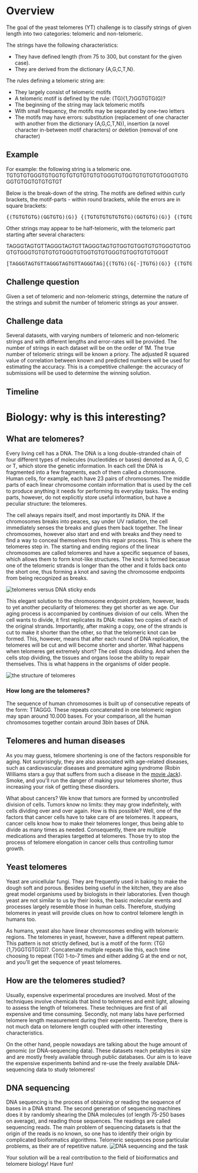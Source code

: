 # Overview
The goal of the yeast telomeres (YT) challenge is to classify strings of given length into two categories: telomeric and non-telomeric. 

The strings have the following characteristics: 
- They have defined length (from 75 to 300, but constant for the given case). 
- They are derived from the dictionary {A,G,C,T,N}. 


The rules defining a telomeric string are:  
- They largely consist of telomeric motifs 
- A telomeric motif is defined by the rule: (TG){1,7}GGTGTG(G)?
- The beginning of the string may lack telomeric motifs 
- With small frequency, the motifs may be separated by one-two letters
- The motifs may have errors: substitution (replacement of one character with another from the dictionary {A,G,C,T,N}), insertion (a novel character in-between motif characters) or deletion (removal of one character)

## Example
For example: the following string is a telomeric one. 
TGTGTGTGGGTGTGGTGTGTGTGTGTGTGGGTGTGGTGTGTGTGTGGGTGTGGGTGTGGTGTGTGTGT 

Below is the break-down of the string. The motifs are defined within curly brackets, the motif-parts - within round brackets, while the errors are in square brackets: 

<pre>
{(TGTGTGTG)(GGTGTG)(G)} {(TGTGTGTGTGTGTG)(GGTGTG)(G)} {(TGTGTGTGTG)(GGTGTG)(G)} [G]{(TGTG[G]TGTGTGTGT)...}
</pre>

Other strings may appear to be half-telomeric, with the telomeric part starting after several characters: 

TAGGGTAGTGTTAGGGTAGTGTTAGGGTAGTGTGGTGTGGTGTGTGGGTGTGGGTGTGGGTGTGTGTGTGGGTGTGGTGTGTGGGTGTGGTGTGTGGGT

<pre>
[TAGGGTAGTGTTAGGGTAGTGTTAGGGTAG]{(TGTG)(G[-]TGTG)(G)} {(TGTGTG)(GGTGTG)(G)} [G] {(TGTG)(GGTGTG)} {(TGTGTG)(GGTGTG)(G)} {(TGTGTG)(GGTGTG)(G)} {(TGTGTG) (GGT)...}
</pre>

## Challenge question
Given a set of telomeric and non-telomeric strings, determine the nature of the strings and submit the number of telomeric strings as your answer. 

## Challenge data
Several datasets, with varying numbers of telomeric and non-telomeric strings and with different lengths and error-rates will be provided. The number of strings in each dataset will be on the order of 1M. 
The true number of telomeric strings will be known a priory. The adjusted R squared value of correlation between known and predicted numbers will be used for estimating the accuracy. 
This is a competitive challenge: the accuracy of submissions will be used to determine the winning solution. 

## Timeline

# Biology: why is this interesting?

## What are telomeres?
Every living cell has a DNA. The DNA is a long double-stranded chain of four different types of molecules (nucleotides or bases) denoted as A, G, C or T, which store the genetic information. In each cell the DNA is fragmented into a few fragments, each of them called a chromosome. Human cells, for example, each have 23 pairs of chromosomes. The middle parts of each linear chromosome contain information that is used by the cell to produce anything it needs for performing its everyday tasks. The ending parts, however, do not explicitly store useful information, but have a peculiar structure: the telomeres. 

The cell always repairs itself, and most importantly its DNA. If the chromosomes breaks into peaces, say under UV radiation, the cell immediately senses the breaks and glues them back together. The linear chromosomes, however also start and end with breaks and they need to find a way to conceal themselves from this repair process. This is where the telomeres step in. The starting and ending regions of the linear chromosomes are called telomeres and have a specific sequence of bases, which allows them to form knot-like structures. The knot is formed becasue one of the telomeric strands is longer than the other and it folds back onto the short one, thus forming a knot and saving the chromosome endpoints from being recognized as breaks.  

![telomeres versus DNA sticky ends](https://github.com/lilit-nersisyan/bioinf_challenges/blob/master/figures/telomeres_vs_sticky_ends.png)

This elegant solution to the chromosome endpoint problem, however, leads to yet another peculiarity of telomeres: they get shorter as we age. Our aging process is accompanied by continues division of our cells. When the cell wants to divide, it first replicates its DNA: makes two copies of each of the original strands. Importantly, after making a copy, one of the strands is cut to make it shorter than the other, so that the telomeric knot can be formed. This, however, means that after each round of DNA replication, the telomeres will be cut and will become shorter and shorter. What happens when telomeres get extremely short? The cell stops dividing. And when the cells stop dividing, the tissues and organs loose the ability to repair themselves. This is what happens in the organisms of older people. 

![the structure of telomeres](https://github.com/lilit-nersisyan/bioinf_challenges/blob/master/figures/telomeres_structure.png)

### How long are the telomeres? 
The sequence of human chromosomes is built up of consecutive repeats of the form: TTAGGG. These repeats concatenated in one telomeric region may span around 10.000 bases. For your comparison, all the human chromosomes together contain around 3bln bases of DNA. 

## Telomeres and human diseases 

As you may guess, telomere shortening is one of the factors responsible for aging. Not surprisingly, they are also associated with age-related diseases, such as cardiovascular diseases and premature aging syndrome (Robin Williams stars a guy that suffers from such a disease in the [movie Jack](https://www.imdb.com/title/tt0116669/?ref_=fn_al_tt_1)). Smoke, and you'll run the danger of making your telomeres shorter, thus increasing your risk of getting these disorders. 

What about cancers? We know that tumors are formed by uncontrolled division of cells. Tumors know no limits: they may grow indefinitely, with cells dividing over and over again. How is this possible? Well, one of the factors that cancer cells have to take care of are telomeres. It appears, cancer cells know how to make their telomeres longer, thus being able to divide as many times as needed. Consequently, there are multiple medications and therapies targetted at telomeres. Those try to stop the process of telomere elongation in cancer cells thus controlling tumor growth. 

## Yeast telomeres
Yeast are unicellular fungi. They are frequently used in baking to make the dough soft and porous. Besides being useful in the kitchen, they are also great model organisms used by biologists in their laboratories. Even though yeast are not similar to us by their looks, the basic molecular events and processes largely resemble those in human cells. Therefore, studying telomeres in yeast will provide clues on how to control telomere length in humans too.

As humans, yeast also have linear chromosomes ending with telomeric regions. The telomeres in yeast, however, have a different repeat pattern. This pattern is not strictly defined, but is a motif of the form: (TG){1,7}GGTGTG(G)?. Concatenate multiple repeats like this, each time choosing to repeat (TG) 1-to-7 times and either adding G at the end or not, and you'll get the sequence of yeast telomeres. 

## How are the telomeres studied? 

Usually, expensive experimental procedures are involved. Most of the techniques involve chemicals that bind to telomeres and emit light, allowing to assess the length of telomeres. These techniques are first of all expensive and time consuming. Secondly, not many labs have performed telomere length measurement during their experiments. Therefore, there is not much data on telomere length coupled with other interesting characteristics. 

On the other hand, people nowadays are talking about the huge amount of genomic (or DNA-sequencing data). These datasets reach petabytes in size and are mostly freely available through public databases. Our aim is to leave the expensive experiments behind and re-use the freely available DNA-sequencing data to study telomeres! 

## DNA sequencing
DNA sequencing is the process of obtaining or reading the sequence of bases in a DNA strand. The second generation of sequencing machines does it by randomly shearing the DNA molecules (of length 75-250 bases on average), and reading those sequences. The readings are called sequencing reads. The main problem of sequencing datasets is that the origin of the reads is no known, so one has to identify their origin by complicated bioiformatics algorithms. Telomeric sequences pose particular problems, as their are of repetitive nature. 
![DNA sequencing and the task](https://github.com/lilit-nersisyan/bioinf_challenges/blob/master/figures/sequencing_reads.png)

Your solution will be a real contribution to the field of bioiformatics and telomere biology! Have fun! 

